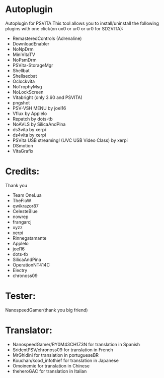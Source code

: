 # Autoplugin
Autoplugin for PSVITA
This tool allows you to install/uninstall the following plugins with one click(on ux0 or ur0 or ur0 for SD2VITA):
- RemasteredControls (Adrenaline)
- DownloadEnabler
- NoNpDrm
- MiniVitaTV
- NoPsmDrm
- PSVita-StorageMgr
- Shellbat
- Shellsecbat
- Oclockvita
- NoTrophyMsg
- NoLockScreen
- Vitabright (only 3.60 and PSVITA)
- pngshot
- PSV-VSH MENU by joel16
- Vflux by Applelo
- Repatch by dots-tb
- NoAVLS by SilicaAndPina
- ds3vita by xerpi
- ds4vita by xerpi
- PSVita USB streaming! (UVC USB Video Class) by xerpi
- DSmotion
- VitaGrafix
# Credits:
 Thank you
- Team OneLua
- TheFloW
- qwikrazor87
- CelesteBlue
- nowrep
- frangarcj
- xyzz
- xerpi
- Rinnegatamante
- Applelo
- joel16
- dots-tb
- SilicaAndPina
- OperationNT414C
- Electry
- chronoss09
# Tester:
NanospeedGamer(thank you big friend)
# Translator:
- NanospeedGamer/RY0M43CH1Z3N for translation in Spanish
- SridentPSV/chronoss09 for translation in French
- MrGhidini for translation in portugueseBR
- Kouchan/kood_infothief for translation in Japanese
- Omoinemie for translation in Chinese
- theheroGAC for translation in Italian
